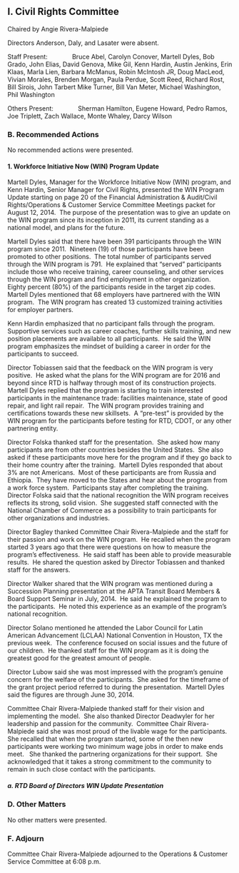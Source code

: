## I. Civil Rights Committee

Chaired by Angie Rivera-Malpiede

Directors Anderson, Daly, and Lasater were absent.

Staff Present:              Bruce Abel, Carolyn Conover, Martell Dyles, Bob Grado, John Elias, David Genova, Mike Gil, Kenn Hardin, Austin Jenkins, Erin Klaas, Marla Lien, Barbara McManus, Robin McIntosh JR, Doug MacLeod, Vivian Morales, Brenden Morgan, Paula Perdue, Scott Reed, Richard Rost, Bill Sirois, John Tarbert Mike Turner, Bill Van Meter, Michael Washington, Phil Washington

Others Present:              Sherman Hamilton, Eugene Howard, Pedro Ramos, Joe Triplett, Zach Wallace, Monte Whaley, Darcy Wilson

### B. Recommended Actions

No recommended actions were presented.

#### 1. Workforce Initiative Now (WIN) Program Update

Martell Dyles, Manager for the Workforce Initiative Now (WIN) program, and Kenn Hardin, Senior Manager for Civil Rights, presented the WIN Program Update starting on page 20 of the Financial Administration & Audit/Civil Rights/Operations & Customer Service Committee Meetings packet for August 12, 2014.  The purpose of the presentation was to give an update on the WIN program since its inception in 2011, its current standing as a national model, and plans for the future.

Martell Dyles said that there have been 391 participants through the WIN program since 2011.  Nineteen (19) of those participants have been promoted to other positions.  The total number of participants served through the WIN program is 791.  He explained that “served” participants include those who receive training, career counseling, and other services through the WIN program and find employment in other organization.  Eighty percent (80%) of the participants reside in the target zip codes.  Martell Dyles mentioned that 68 employers have partnered with the WIN program.  The WIN program has created 13 customized training activities for employer partners.

Kenn Hardin emphasized that no participant falls through the program.  Supportive services such as career coaches, further skills training, and new position placements are available to all participants.  He said the WIN program emphasizes the mindset of building a career in order for the participants to succeed.

Director Tobiassen said that the feedback on the WIN program is very positive.  He asked what the plans for the WIN program are for 2016 and beyond since RTD is halfway through most of its construction projects.  Martell Dyles replied that the program is starting to train interested participants in the maintenance trade: facilities maintenance, state of good repair, and light rail repair.  The WIN program provides training and certifications towards these new skillsets.  A “pre-test” is provided by the WIN program for the participants before testing for RTD, CDOT, or any other partnering entity.

Director Folska thanked staff for the presentation.  She asked how many participants are from other countries besides the United States.  She also asked if these participants move here for the program and if they go back to their home country after the training.  Martell Dyles responded that about 3% are not Americans.  Most of these participants are from Russia and Ethiopia.  They have moved to the States and hear about the program from a work force system.  Participants stay after completing the training.  Director Folska said that the national recognition the WIN program receives reflects its strong, solid vision.  She suggested staff connected with the National Chamber of Commerce as a possibility to train participants for other organizations and industries.

Director Bagley thanked Committee Chair Rivera-Malpiede and the staff for their passion and work on the WIN program.  He recalled when the program started 3 years ago that there were questions on how to measure the program’s effectiveness.  He said staff has been able to provide measurable results.  He shared the question asked by Director Tobiassen and thanked staff for the answers.

Director Walker shared that the WIN program was mentioned during a Succession Planning presentation at the APTA Transit Board Members & Board Support Seminar in July, 2014.  He said he explained the program to the participants.  He noted this experience as an example of the program’s national recognition.

Director Solano mentioned he attended the Labor Council for Latin American Advancement (LCLAA) National Convention in Houston, TX the previous week.  The conference focused on social issues and the future of our children.  He thanked staff for the WIN program as it is doing the greatest good for the greatest amount of people.

Director Lubow said she was most impressed with the program’s genuine concern for the welfare of the participants.  She asked for the timeframe of the grant project period referred to during the presentation.  Martell Dyles said the figures are through June 30, 2014.

Committee Chair Rivera-Malpiede thanked staff for their vision and implementing the model.  She also thanked Director Deadwyler for her leadership and passion for the community.  Committee Chair Rivera-Malpiede said she was most proud of the livable wage for the participants.  She recalled that when the program started, some of the then new participants were working two minimum wage jobs in order to make ends meet.   She thanked the partnering organizations for their support.  She acknowledged that it takes a strong commitment to the community to remain in such close contact with the participants.

##### a. RTD Board of Directors WIN Update Presentation

### D. Other Matters

No other matters were presented.

### F. Adjourn

Committee Chair Rivera-Malpiede adjourned to the Operations & Customer Service Committee at 6:08 p.m.